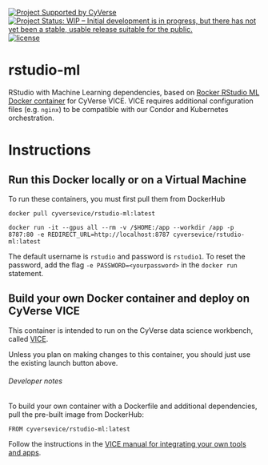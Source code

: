 [![Project Supported by CyVerse](https://img.shields.io/badge/Supported%20by-CyVerse-blue.svg)](https://learning.cyverse.org/projects/vice/en/latest/) [![Project Status: WIP – Initial development is in progress, but there has not yet been a stable, usable release suitable for the public.](https://www.repostatus.org/badges/latest/wip.svg)](https://www.repostatus.org/#wip) [![license](https://img.shields.io/badge/license-GPLv2-blue.svg)](https://opensource.org/licenses/GPL-2.0)

# rstudio-ml

RStudio with Machine Learning dependencies, based on [Rocker RStudio ML Docker container](https://hub.docker.com/r/rocker/ml) for CyVerse VICE. VICE requires additional configuration files (e.g. `nginx`) to be compatible with our Condor and Kubernetes orchestration. 


# Instructions

## Run this Docker locally or on a Virtual Machine

To run these containers, you must first pull them from DockerHub

```
docker pull cyversevice/rstudio-ml:latest
```

```
docker run -it --gpus all --rm -v /$HOME:/app --workdir /app -p 8787:80 -e REDIRECT_URL=http://localhost:8787 cyversevice/rstudio-ml:latest
```

The default username is `rstudio` and password is `rstudio1`. To reset the password, add the flag `-e PASSWORD=<yourpassword>` in the `docker run` statement.

## Build your own Docker container and deploy on CyVerse VICE

This container is intended to run on the CyVerse data science workbench, called [VICE](https://cyverse-visual-interactive-computing-environment.readthedocs-hosted.com/en/latest/index.html). 

Unless you plan on making changes to this container, you should just use the existing launch button above. 

###### Developer notes

To build your own container with a Dockerfile and additional dependencies, pull the pre-built image from DockerHub:

```
FROM cyversevice/rstudio-ml:latest
```

Follow the instructions in the [VICE manual for integrating your own tools and apps](https://cyverse-visual-interactive-computing-environment.readthedocs-hosted.com/en/latest/developer_guide/building.html).
